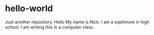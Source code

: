 # hello-world
Just another repository.
Hello
My name is Nick.
I am a sophmore in high school.
I am writing this in a computer class.
